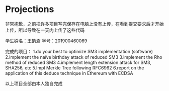 # Projections
非常抱歉，之前把许多项目写完保存在电脑上没有上传，在看到提交要求后才开始上传，所以导致在一天内上传了这些代码

学生姓名：王韵涵      学号：201900460069

完成的项目：
1.do your best to optimize SM3 implementation (software)
2.implement the naïve birthday attack of reduced SM3
3.implement the Rho method of reduced SM3
4.implement length extension attack for SM3, SHA256, etc
5.Impl Merkle Tree following RFC6962
6.report on the application of this deduce technique in Ethereum with ECDSA

以上项目全部由本人独自完成
